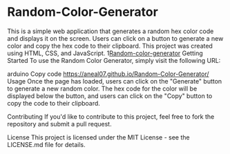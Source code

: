 # Random-Color-Generator
This is a simple web application that generates a random hex color code and displays it on the screen. Users can click on a button to generate a new color and copy the hex code to their clipboard. This project was created using HTML, CSS, and JavaScript.
1[Random-color-generator](random-color.jpg)
Getting Started
To use the Random Color Generator, simply visit the following URL:

arduino
Copy code
https://aneal07.github.io/Random-Color-Generator/
Usage
Once the page has loaded, users can click on the "Generate" button to generate a new random color. The hex code for the color will be displayed below the button, and users can click on the "Copy" button to copy the code to their clipboard.

Contributing
If you'd like to contribute to this project, feel free to fork the repository and submit a pull request.

License
This project is licensed under the MIT License - see the LICENSE.md file for details.



